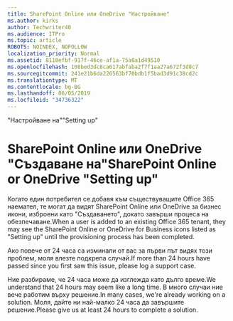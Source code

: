 ```yaml
---
title: SharePoint Online или OneDrive "Настройване"
ms.author: kirks
author: Techwriter40
ms.audience: ITPro
ms.topic: article
ROBOTS: NOINDEX, NOFOLLOW
localization_priority: Normal
ms.assetid: 8110efbf-917f-46ce-af1a-75a8a1d49510
ms.openlocfilehash: 108bed3dc8ca617abfaba2f7f1aa27a672f3d8c7
ms.sourcegitcommit: 241e21b6da226563bf70bdb1f5bad3d91c38cd2c
ms.translationtype: MT
ms.contentlocale: bg-BG
ms.lasthandoff: 06/05/2019
ms.locfileid: "34736322"
---
```

<span data-ttu-id="4f5be-102">"Настройване на"</span><span class="sxs-lookup"><span data-stu-id="4f5be-102">"Setting up"</span></span>

# <a name="sharepoint-online-or-onedrive-setting-up"></a><span data-ttu-id="4f5be-103">SharePoint Online или OneDrive "Създаване на"</span><span class="sxs-lookup"><span data-stu-id="4f5be-103">SharePoint Online or OneDrive "Setting up"</span></span>

<span data-ttu-id="4f5be-104">Когато един потребител се добавя към съществуващите Office 365 наемател, те могат да видят SharePoint Online или OneDrive за бизнес икони, изброени като "Създаването", докато завърши процеса на обезпечаване.</span><span class="sxs-lookup"><span data-stu-id="4f5be-104">When a user is added to an existing Office 365 tenant, they may see the SharePoint Online or OneDrive for Business icons listed as "Setting up" until the provisioning process has been completed.</span></span>

<span data-ttu-id="4f5be-105">Ако повече от 24 часа са изминали от вас за първи път видях този проблем, моля влезте подкрепа случай.</span><span class="sxs-lookup"><span data-stu-id="4f5be-105">If more than 24 hours have passed since you first saw this issue, please log a support case.</span></span>

<span data-ttu-id="4f5be-106">Ние разбираме, че 24 часа може да изглежда като дълго време.</span><span class="sxs-lookup"><span data-stu-id="4f5be-106">We understand that 24 hours may seem like a long time.</span></span> <span data-ttu-id="4f5be-107">В много случаи ние вече работим върху решение.</span><span class="sxs-lookup"><span data-stu-id="4f5be-107">In many cases, we're already working on a solution.</span></span> <span data-ttu-id="4f5be-108">Моля, дайте ни най-малко 24 часа да завършите решение.</span><span class="sxs-lookup"><span data-stu-id="4f5be-108">Please give us at least 24 hours to complete a solution.</span></span>

